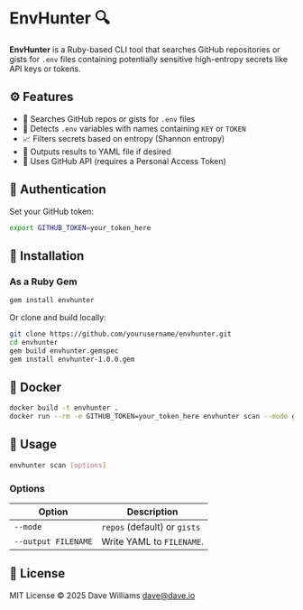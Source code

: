 # EnvHunter 🔍

**EnvHunter** is a Ruby-based CLI tool that searches GitHub repositories or gists for `.env` files containing potentially sensitive high-entropy secrets like API keys or tokens.

## ⚙️ Features

- 🔎 Searches GitHub repos or gists for `.env` files
- 🧪 Detects `.env` variables with names containing `KEY` or `TOKEN`
- 📈 Filters secrets based on entropy (Shannon entropy)
- 💬 Outputs results to YAML file if desired
- 🔐 Uses GitHub API (requires a Personal Access Token)

## 🔐 Authentication

Set your GitHub token:

```bash
export GITHUB_TOKEN=your_token_here
```

## 🧰 Installation

### As a Ruby Gem

```bash
gem install envhunter
```

Or clone and build locally:

```bash
git clone https://github.com/yourusername/envhunter.git
cd envhunter
gem build envhunter.gemspec
gem install envhunter-1.0.0.gem
```

## 🐳 Docker

```bash
docker build -t envhunter .
docker run --rm -e GITHUB_TOKEN=your_token_here envhunter scan --mode gists --format json
```

## 🚀 Usage

```bash
envhunter scan [options]
```

### Options

| Option              | Description                  |
| ------------------- | ---------------------------- |
| `--mode`            | `repos` (default) or `gists` |
| `--output FILENAME` | Write YAML to `FILENAME`.    |

## 📝 License

MIT License © 2025 Dave Williams <dave@dave.io>
